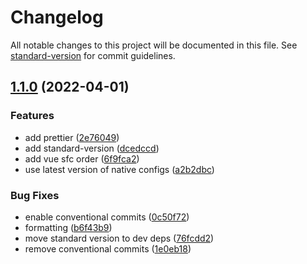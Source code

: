 # Changelog

All notable changes to this project will be documented in this file. See [standard-version](https://github.com/conventional-changelog/standard-version) for commit guidelines.

## [1.1.0](https://github.com/sumitkolhe/eslint-config/compare/v1.0.4...v1.1.0) (2022-04-01)


### Features

* add prettier ([2e76049](https://github.com/sumitkolhe/eslint-config/commit/2e76049cdb45b09b90805496e0055be8f31e18e7))
* add standard-version ([dcedccd](https://github.com/sumitkolhe/eslint-config/commit/dcedccd5bacd9bc4be1127fbb0a7dd88c11cac65))
* add vue sfc order ([6f9fca2](https://github.com/sumitkolhe/eslint-config/commit/6f9fca2a1d06b8482b70c46c4609c545981d5923))
* use latest version of native configs ([a2b2dbc](https://github.com/sumitkolhe/eslint-config/commit/a2b2dbcd4f6b13e3580fc86ec5899b519f1c6289))


### Bug Fixes

* enable conventional commits ([0c50f72](https://github.com/sumitkolhe/eslint-config/commit/0c50f723d1635b8031a465c3783515d893fb6228))
* formatting ([b6f43b9](https://github.com/sumitkolhe/eslint-config/commit/b6f43b984a3e7c8fa3ff44461c3ae56c284d5b3b))
* move standard version to dev deps ([76fcdd2](https://github.com/sumitkolhe/eslint-config/commit/76fcdd2fb3a554110d9d88e7ce71aeb3182d62ce))
* remove conventional commits ([1e0eb18](https://github.com/sumitkolhe/eslint-config/commit/1e0eb18aa7fd236cdad9ffd01b064f915dc7033f))
